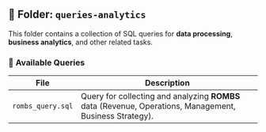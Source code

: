 ## 📂 Folder: `queries-analytics`
This folder contains a collection of SQL queries for **data processing**, **business analytics**, and other related tasks.

### 📌 **Available Queries**
| File | Description |
|------|-----------|
| `rombs_query.sql` | Query for collecting and analyzing **ROMBS** data (Revenue, Operations, Management, Business Strategy). |